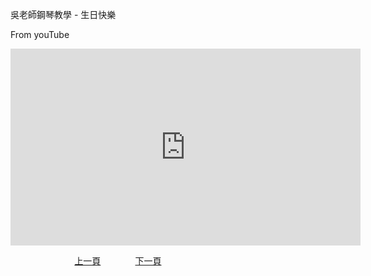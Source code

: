 ﻿---
---
吳老師鋼琴教學 - 生日快樂

From youTube
<iframe width="560" height="315" src="https://www.youtube.com/embed/WQR8uVktMfg" title="生日快樂" frameborder="0" allow="accelerometer; autoplay; clipboard-write; encrypted-media; gyroscope; picture-in-picture; web-share" allowfullscreen></iframe>


&nbsp;&nbsp;&nbsp;&nbsp;&nbsp;&nbsp;&nbsp;&nbsp;&nbsp;&nbsp;&nbsp;&nbsp;
&nbsp;&nbsp;&nbsp;&nbsp;&nbsp;&nbsp;&nbsp;&nbsp;&nbsp;&nbsp;&nbsp;&nbsp;
[上一頁](T-SantaLucia-1)
&nbsp;&nbsp;&nbsp;&nbsp;&nbsp;&nbsp;&nbsp;&nbsp;&nbsp;&nbsp;&nbsp;&nbsp;
[下一頁](T-Butterfly)






